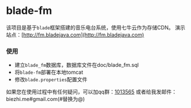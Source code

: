 # blade-fm

该项目是基于`blade`框架搭建的音乐电台系统，使用七牛云作为存储CDN。
演示站点：[http://fm.bladejava.com](http://fm.bladejava.com)

### 使用

+ 建立`blade_fm`数据库，数据库文件在doc/blade_fm.sql
+ 将`blade-fm`部署在本地tomcat
+ 修改`blade.properties`配置文件

如果您在使用过程中有任何疑问，可以加qq群：[1013565](http://shang.qq.com/wpa/qunwpa?idkey=932642920a5c0ef5f1ae902723c4f168c58ea63f3cef1139e30d68145d3b5b2f)
或者给我发邮件：biezhi.me#gmail.com(#替换为@)